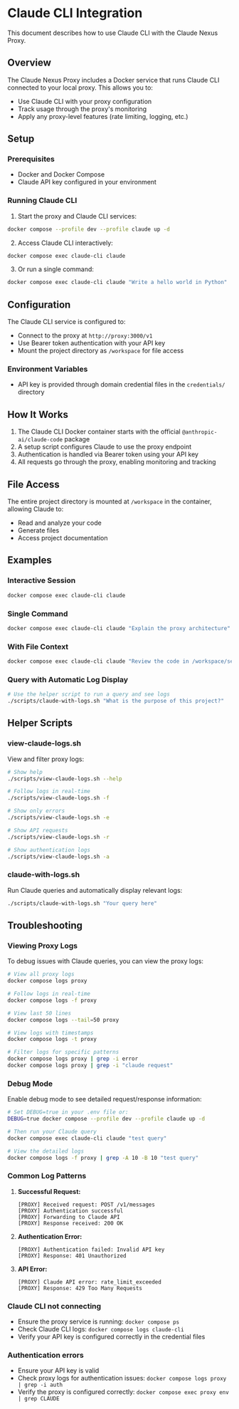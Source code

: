 # Claude CLI Integration

This document describes how to use Claude CLI with the Claude Nexus Proxy.

## Overview

The Claude Nexus Proxy includes a Docker service that runs Claude CLI connected to your local proxy. This allows you to:
- Use Claude CLI with your proxy configuration
- Track usage through the proxy's monitoring
- Apply any proxy-level features (rate limiting, logging, etc.)

## Setup

### Prerequisites

- Docker and Docker Compose
- Claude API key configured in your environment

### Running Claude CLI

1. Start the proxy and Claude CLI services:
```bash
docker compose --profile dev --profile claude up -d
```

2. Access Claude CLI interactively:
```bash
docker compose exec claude-cli claude
```

3. Or run a single command:
```bash
docker compose exec claude-cli claude "Write a hello world in Python"
```

## Configuration

The Claude CLI service is configured to:
- Connect to the proxy at `http://proxy:3000/v1`
- Use Bearer token authentication with your API key
- Mount the project directory as `/workspace` for file access

### Environment Variables

- API key is provided through domain credential files in the `credentials/` directory

## How It Works

1. The Claude CLI Docker container starts with the official `@anthropic-ai/claude-code` package
2. A setup script configures Claude to use the proxy endpoint
3. Authentication is handled via Bearer token using your API key
4. All requests go through the proxy, enabling monitoring and tracking

## File Access

The entire project directory is mounted at `/workspace` in the container, allowing Claude to:
- Read and analyze your code
- Generate files
- Access project documentation

## Examples

### Interactive Session
```bash
docker compose exec claude-cli claude
```

### Single Command
```bash
docker compose exec claude-cli claude "Explain the proxy architecture"
```

### With File Context
```bash
docker compose exec claude-cli claude "Review the code in /workspace/services/proxy/src/app.ts"
```

### Query with Automatic Log Display
```bash
# Use the helper script to run a query and see logs
./scripts/claude-with-logs.sh "What is the purpose of this project?"
```

## Helper Scripts

### view-claude-logs.sh
View and filter proxy logs:
```bash
# Show help
./scripts/view-claude-logs.sh --help

# Follow logs in real-time
./scripts/view-claude-logs.sh -f

# Show only errors
./scripts/view-claude-logs.sh -e

# Show API requests
./scripts/view-claude-logs.sh -r

# Show authentication logs
./scripts/view-claude-logs.sh -a
```

### claude-with-logs.sh
Run Claude queries and automatically display relevant logs:
```bash
./scripts/claude-with-logs.sh "Your query here"
```

## Troubleshooting

### Viewing Proxy Logs

To debug issues with Claude queries, you can view the proxy logs:

```bash
# View all proxy logs
docker compose logs proxy

# Follow logs in real-time
docker compose logs -f proxy

# View last 50 lines
docker compose logs --tail=50 proxy

# View logs with timestamps
docker compose logs -t proxy

# Filter logs for specific patterns
docker compose logs proxy | grep -i error
docker compose logs proxy | grep -i "claude request"
```

### Debug Mode

Enable debug mode to see detailed request/response information:

```bash
# Set DEBUG=true in your .env file or:
DEBUG=true docker compose --profile dev --profile claude up -d

# Then run your Claude query
docker compose exec claude-cli claude "test query"

# View the detailed logs
docker compose logs -f proxy | grep -A 10 -B 10 "test query"
```

### Common Log Patterns

1. **Successful Request:**
   ```
   [PROXY] Received request: POST /v1/messages
   [PROXY] Authentication successful
   [PROXY] Forwarding to Claude API
   [PROXY] Response received: 200 OK
   ```

2. **Authentication Error:**
   ```
   [PROXY] Authentication failed: Invalid API key
   [PROXY] Response: 401 Unauthorized
   ```

3. **API Error:**
   ```
   [PROXY] Claude API error: rate_limit_exceeded
   [PROXY] Response: 429 Too Many Requests
   ```

### Claude CLI not connecting
- Ensure the proxy service is running: `docker compose ps`
- Check Claude CLI logs: `docker compose logs claude-cli`
- Verify your API key is configured correctly in the credential files

### Authentication errors
- Ensure your API key is valid
- Check proxy logs for authentication issues: `docker compose logs proxy | grep -i auth`
- Verify the proxy is configured correctly: `docker compose exec proxy env | grep CLAUDE`
